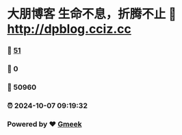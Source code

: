 # 大朋博客 生命不息，折腾不止 :link: http://dpblog.cciz.cc 
### :page_facing_up: [51](http://dpblog.cciz.cc/tag.html) 
### :speech_balloon: 0 
### :hibiscus: 50960 
### :alarm_clock: 2024-10-07 09:19:32 
### Powered by :heart: [Gmeek](https://github.com/Meekdai/Gmeek)
